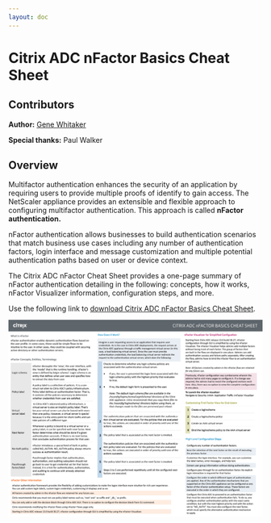 ```yaml
---
layout: doc
---
```

# Citrix ADC nFactor Basics Cheat Sheet

## Contributors

**Author:** [Gene Whitaker](mailto:gene.whitaker@citrix.com)

**Special thanks:** Paul Walker

## Overview

Multifactor authentication enhances the security of an application by requiring users to provide multiple proofs of identify to gain access. The NetScaler appliance provides an extensible and flexible approach to configuring multifactor authentication. This approach is called **nFactor authentication.**

nFactor authentication allows businesses to build authentication scenarios that match business use cases including any number of authentication factors, login interface and message customization and multiple potential authentication paths based on user or device context.

The Citrix ADC nFactor Cheat Sheet provides a one-page summary of nFactor authentication detailing in the following: concepts, how it works, nFactor Visualizer information, configuration steps, and more.

Use the following link to [download Citrix ADC nFactor Basics Cheat Sheet](/en-us/tech-zone/learn/downloads/diagrams-posters_cheat-sheet-adc-nfactor.pdf).

[![Cheat Sheet](/en-us/tech-zone/learn/media/diagrams-posters_cheat-sheet-adc-nfactor_1.png)](/en-us/tech-zone/learn/downloads/diagrams-posters_cheat-sheet-adc-nfactor.pdf)
